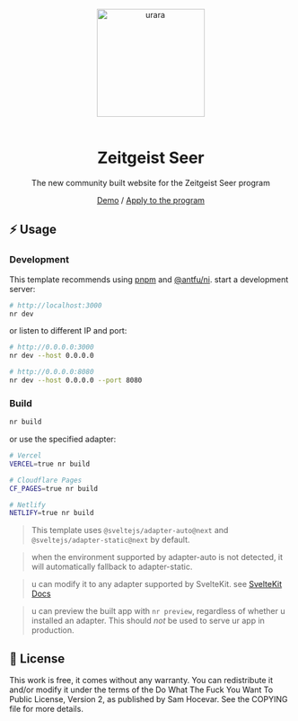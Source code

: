 <br>
<div align="center">
<a href="https://zeitgeist-seer.com/">
<img src="https://zeitgeist-seer.com/_next/image?url=https%3A%2F%2Fsuper-static-assets.s3.amazonaws.com%2Fbf2171bd-452a-4f7b-be19-809c514b53ea%2Fimages%2F321c7f77-5c9f-47ee-ba72-6b61a1a42eb9.png&w=1920&q=80" alt="urara" width="192px" />
</a>
</div>
<br>

<h1 align="center">Zeitgeist Seer</h1>
<p align="center">The new community built website for the Zeitgeist Seer program</p>
<p align="center">
<a href="https://seer.expectchaos.com">Demo</a>
/
<a href="https://34cc8e9a.sibforms.com/serve/MUIEAK6FZAU3pYIlmzKDy9dI37d8MKaNWPG8Mr2WaG73nyyU-LOvFMMrQSkFlhV-3WQQZogFaAcpZkof3TEUWvaPtdz3kp5V4ogWvT8rHaJjvWi9MGCOUqbva90e4Y82qZYpH2BB4LWWW0DtyBtUNd4EHQvTO7EjBzXKjMkPeCWjGGcV70Vuo5rZSd4or8DlNgZBCfWrnC-eah92">Apply to the program</a>
</p>

## ⚡️ Usage

### Development

This template recommends using [pnpm](https://pnpm.io) and [@antfu/ni](https://github.com/antfu/ni). start a development server:

```bash
# http://localhost:3000
nr dev
```

or listen to different IP and port:

```bash
# http://0.0.0.0:3000
nr dev --host 0.0.0.0

# http://0.0.0.0:8080
nr dev --host 0.0.0.0 --port 8080
```

### Build

```bash
nr build
```

or use the specified adapter:

```bash
# Vercel
VERCEL=true nr build

# Cloudflare Pages
CF_PAGES=true nr build

# Netlify
NETLIFY=true nr build
```

> This template uses `@sveltejs/adapter-auto@next` and `@sveltejs/adapter-static@next` by default.

> when the environment supported by adapter-auto is not detected, it will automatically fallback to adapter-static.

> u can modify it to any adapter supported by SvelteKit. see [SvelteKit Docs](https://kit.svelte.dev/docs#adapters)

> u can preview the built app with `nr preview`, regardless of
> whether u installed an adapter. This should _not_ be used to serve
> ur app in production.

## 📝 License

This work is free, it comes without any warranty. You can redistribute it and/or modify it under the
terms of the Do What The Fuck You Want To Public License, Version 2,
as published by Sam Hocevar. See the COPYING file for more details.

